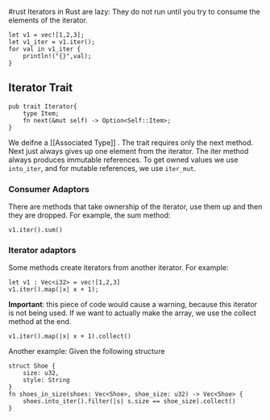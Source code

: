 #rust 
Iterators in Rust are lazy: They do not run until you try to consume the elements of the iterator.

```
let v1 = vec![1,2,3];
let v1_iter = v1.iter();
for val in v1_iter {
	println!("{}",val);
}
```

## Iterator Trait
```
pub trait Iterator{
	type Item;
	fn next(&mut self) -> Option<Self::Item>;
}
```
We deifne a [[Associated Type]] . The trait requires only the next method. Next just always gives up one element from the iterator. 
The iter method always produces immutable references. To get owned values we use `into_iter`, and for mutable references, we use `iter_mut`.

### Consumer Adaptors

There are methods that take ownership of the iterator, use them up and then they are dropped. For example, the sum method:

`v1.iter().sum()`

### Iterator adaptors

Some methods create iterators from another iterator. For example:
```
let v1 : Vec<i32> = vec![1,2,3]
v1.iter().map(|x| x + 1);
```
**Important**: this piece of code would cause a warning, because this iterator is not being used. If we want to actually make the array, we use the collect method at the end.
```
v1.iter().map(|x| x + 1).collect()
```

Another example:
Given the following structure
```
struct Shoe {
	size: u32,
	style: String
}
fn shoes_in_size(shoes: Vec<Shoe>, shoe_size: u32) -> Vec<Shoe> {
	shoes.into_iter().filter(|s| s.size == shoe_size).collect()
}
```

